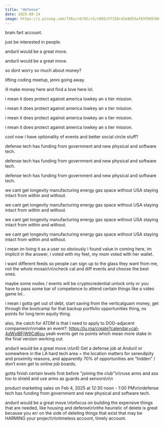 ```yaml
---
title: "defense"
date: 2025-08-14
image: https://i.pinimg.com/736x/c0/92/c5/c092c57320c42e8d55af83f9d5306314.jpg
---
```


brain fart account.

just be interested in people.

anduril would be a great move.

anduril would be a great move.

so dont worry so much about money?

lifting coding meetup, jenni going away.

ill make money here and find a love here lol.

i mean it does protect against america lowkey an s tier mission.

i mean it does protect against america lowkey an s tier mission.

i mean it does protect against america lowkey an s tier mission.

i mean it does protect against america lowkey an s tier mission.

cool now i have optionality of events and better social circle stuff?

defense tech has funding from government and new physical and software tech.

defense tech has funding from government and new physical and software tech.

defense tech has funding from government and new physical and software tech.

we cant get longevity manufacturing energy gas space without USA staying intact from within and without.

we cant get longevity manufacturing energy gas space without USA staying intact from within and without.

we cant get longevity manufacturing energy gas space without USA staying intact from within and without.

we cant get longevity manufacturing energy gas space without USA staying intact from within and without.

i mean im living it as a user so obviously i found value in coming here, im implicit in the answer, i voted with my feet, my mom voted with her wallet.

i want different feeds so people can sign up to the glass they want from me, not the whole mosaic\n\ncheck cal and diff events and choose the best ones.

maybe some nodes / events will be cryptocredential unlock only or you have to pass some bar of competence to attend certain things like a video game lol..

i mean i gotta get out of debt, start saving from the verticalguam money, get through the bootcamp for that backup portfolio opportunities thing, ns points for long term equity thing.

also, the catch for ATDM is that I need to apply to DOD-adjacent companies\n\nmake an event?: https://lu.ma/create?calendar=cal-4dWxlBFjW9Cd6ou yeah events get ns points which mean more stake in the final version working out.

anduril would be a great move.\n\n4) Get a defense job at Anduril or somewhere in the LA hard tech area = the location matters for serendipity and proximity reasons, and apparently 70% of opportunities are “hidden” / don’t even get to online job boards.

gotta finish certain levels first before "joining the club"\n\nuse arms and ass too to shield and use arms as guards and sensors\n\n

product marketing sales on Feb 4, 2025 at 12:30 noon - 1:00 PM\n\ndefense tech has funding from government and new physical and software tech.

anduril would be a great move.\n\nfocus on building the expensive things that are needed, like housing and defense\n\nthe heuristic of delete is great because you err on the side of deleting things that exist that may be HARMING your project\n\ntimeless account, timely account.
